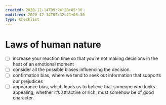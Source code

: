 ```yaml
---
created: 2020-12-14T09:24:28+05:30
modified: 2020-12-14T09:32:41+05:30
type: Checklist
---
```


# Laws of human nature

- [ ] increase your reaction time so that you’re not making decisions in the heat of an emotional moment
- [ ] consider all the possible biases influencing the decision.
- [ ] confirmation bias, where we tend to seek out information that supports our prejudices
- [ ] appearance bias, which leads us to believe that someone who looks appealing, whether it’s attractive or rich, must somehow be of good character.